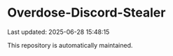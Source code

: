 # Overdose-Discord-Stealer

Last updated: 2025-06-28 15:48:15

This repository is automatically maintained.
